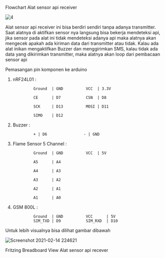 Flowchart Alat sensor api receiver

![4](https://user-images.githubusercontent.com/78655390/107149286-607adc80-698a-11eb-99d1-43a6319fbfa3.png)

Alat sensor api receiver ini bisa berdiri sendiri tanpa adanya transmitter. 
Saat alatnya di aktifkan sensor nya langsung bisa bekerja mendeteksi api, jika sensor pada alat ini tidak mendeteksi adanya api maka alatnya akan  mengecek apakah ada kiriman data dari transmitter atau tidak. 
Kalau ada alat inikan mengaktifkan Buzzer dan menggirimkan SMS, kalau tidak ada data yang dikirimkan transmitter, maka alatnya akan loop dari pembacaan sensor api

Pemasangan pin komponen ke arduino

1. nRF24L01 :

                Ground  | GND          VCC  | 3.3V

                CE      | D7           CSN  | D8
                
                SCK     | D13          MOSI | D11
                
                SIMO    | D12
                
2. Buzzer : 
    
                + | D6                - | GND
                
3. Flame Sensor 5 Channel :

                Ground  | GND          VCC  | 5V
                
                A5      | A4
                
                A4      | A3
                
                A3      | A2
                
                A2      | A1
                
                A1      | A0
                
4. GSM 800L :

                Ground  | GND          VCC      | 5V
                SIM_TXD | D9           SIM_RXD  | D10

Untuk lebih visualnya bisa dilihat gambar dibawah

![Screenshot 2021-02-14 224621](https://user-images.githubusercontent.com/78655390/108192239-9cf6c700-7146-11eb-969b-0089c44accad.png)

Fritzing Breadboard View Alat sensor api recever

